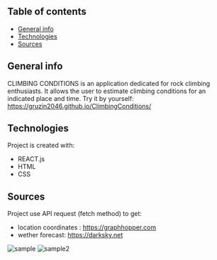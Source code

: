## Table of contents
* [General info](#general-info)
* [Technologies](#technologies)
* [Sources](#sources)

## General info
CLIMBING CONDITIONS is an application dedicated for rock climbing enthusiasts. It allows the user to estimate climbing conditions for an indicated place and time. Try it by yourself: https://gruzin2046.github.io/ClimbingConditions/

## Technologies
Project is created with:
* REACT.js
* HTML
* CSS

## Sources
Project use API request (fetch method) to get:
* location coordinates : https://graphhopper.com
* wether forecast: https://darksky.net

![sample](https://user-images.githubusercontent.com/46245067/54063598-a6aeea80-420d-11e9-93b9-bc07771d6d14.PNG)
![sample2](https://user-images.githubusercontent.com/46245067/54063627-de1d9700-420d-11e9-9650-898f86cf6eee.PNG)
